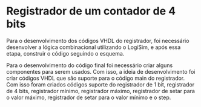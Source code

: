 # Registrador de um contador de 4 bits

Para o desenvolvimento dos códigos VHDL do registrador, foi necessário desenvolver a lógica combinacional utilizando o LogiSim, e após essa etapa, construir o código seguindo o esquema.

Para o desenvolvimento do código final foi necessário criar alguns componentes para serem usados. Com isso, a ideia de desenvolvimento foi criar códigos VHDL que são suporte para o código main do registrador. Com isso foram criados códigos suporte do registrador de 1 bit, registrador de 4 bits, registrador mínimo, registrador máximo, registrador de setar para o valor máximo, registrador de setar para o valor mínimo e o step.
